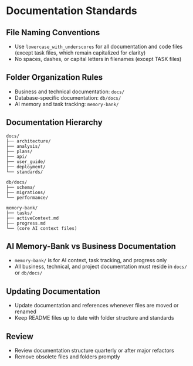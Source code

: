 # Documentation Standards

## File Naming Conventions
- Use `lowercase_with_underscores` for all documentation and code files (except task files, which remain capitalized for clarity)
- No spaces, dashes, or capital letters in filenames (except TASK files)

## Folder Organization Rules
- Business and technical documentation: `docs/`
- Database-specific documentation: `db/docs/`
- AI memory and task tracking: `memory-bank/`

## Documentation Hierarchy
```
docs/
├── architecture/
├── analysis/
├── plans/
├── api/
├── user_guide/
├── deployment/
└── standards/

db/docs/
├── schema/
├── migrations/
└── performance/

memory-bank/
├── tasks/
├── activeContext.md
├── progress.md
└── (core AI context files)
```

## AI Memory-Bank vs Business Documentation
- `memory-bank/` is for AI context, task tracking, and progress only
- All business, technical, and project documentation must reside in `docs/` or `db/docs/`

## Updating Documentation
- Update documentation and references whenever files are moved or renamed
- Keep README files up to date with folder structure and standards

## Review
- Review documentation structure quarterly or after major refactors
- Remove obsolete files and folders promptly
